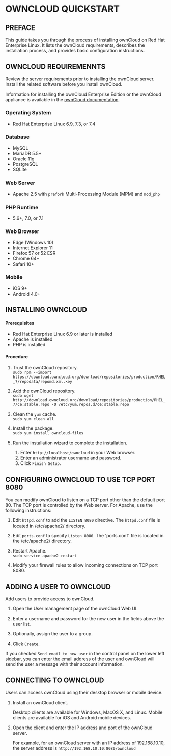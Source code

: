 # OWNCLOUD QUICKSTART


## PREFACE
This guide takes you through the process of installing ownCloud on Red Hat Enterprise Linux. It lists the ownCloud requirements, describes the installation process, and provides basic configuration instructions.

## OWNCLOUD REQUIREMENNTS
Review the server requirements prior to installing the ownCloud server. Install the related software before you install ownCloud.

Information for installing the ownCloud Enterprise Edition or the ownCloud appliance is available in the [ownCloud documentation](https://doc.owncloud.org/server/latest/admin_manual/contents.html).

### Operating System
- Red Hat Enterprise Linux 6.9, 7.3, or 7.4

### Database
- MySQL
- MariaDB 5.5+
- Oracle 11g
- PostgreSQL
- SQLite

### Web Server
- Apache 2.5 with `prefork`  Multi-Processing Module (MPM) and `mod_php`

### PHP Runtime
- 5.6+, 7.0, or 7.1

### Web Browser
- Edge (Windows 10)
- Internet Explorer 11
- Firefox 57 or 52 ESR
- Chrome 64+
- Safari 10+

### Mobile
- iOS 9+
- Android 4.0+

## INSTALLING OWNCLOUD

#### Prerequisites
- Red Hat Enterprise Linux 6.9 or later is installed
- Apache is installed
- PHP is installed

#### Procedure
1. Trust the ownCloud repository.  
    ```sudo rpm --import https://download.owncloud.org/download/repositories/production/RHEL_7/repodata/repomd.xml.key```

2. Add the ownCloud repository.  
    ```sudo wget http://download.owncloud.org/download/repositories/production/RHEL_7/ce:stable.repo -O /etc/yum.repos.d/ce:stable.repo```

3. Clean the `yum` cache.  
    ```sudo yum clean all```

4. Install the package.  
    ```sudo yum install owncloud-files```

5. Run the installation wizard to complete the installation.  
    1. Enter `http://localhost/owncloud` in your Web browser.
    2. Enter an administrator username and password.
    3. Click `Finish Setup`.

## CONFIGURING OWNCLOUD TO USE TCP PORT 8080
You can modify ownCloud to listen on a TCP port other than the default port 80. The TCP port is controlled by the Web server. For Apache, use the following instructions:

1. Edit `httpd.conf` to add the `LISTEN 8080` directive. The `httpd.conf` file is located in /etc/apache2/ directory.

2. Edit `ports.conf` to specify `Listen 8080`. The 'ports.conf' file is located in the /etc/apache2/ directory.

3. Restart Apache.  
    ````sudo service apache2 restart````

4. Modify your firewall rules to allow incoming connections on TCP port 8080.

## ADDING A USER TO OWNCLOUD
Add users to provide access to ownCloud.
1. Open the User management page of the ownCloud Web UI.  

2. Enter a username and password for the new user in the fields above the user list.  

3. Optionally, assign the user to a group.  

4. Click `Create`.  

If you checked `Send email to new user` in the control panel on the lower left sidebar, you can enter the email address of the user and ownCloud will send the user a message with their account information.

## CONNECTING TO OWNCLOUD
Users can access ownCloud using their desktop browser or mobile device.

1. Install an ownCloud client.  

    Desktop clients are available for Windows, MacOS X, and Linux. Mobile clients are available for iOS and Android mobile devices.

2. Open the client and enter the IP address and port of the ownCloud server.  

    For example, for an ownCloud server with an IP address of 192.168.10.10, the server address is `http://192.168.10.10:8080/owncloud`
